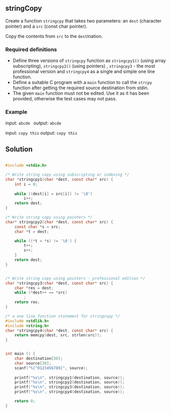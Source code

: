 ## stringCopy

Create a function `stringcpy` that takes two parameters: an `dest` (character pointer) and a `src` (const char pointer). 

Copy the contents from `src` to the `dest`ination. 

### Required definitions
- Define three versions of `stringcpy` function as `stringcpy1()` (using array subscripting), `stringcpy2()` (using pointers) ,  `stringcpy3` - the most professional version and `stringcpy4` as a single and simple one line function.  
- Define a suitable C program with a `main` function to call the `strcpy` function after getting the required source destination from stdin. 
- The given `main` function must not be edited. Use it as it has been provided, otherwise the test cases may not pass. 

### Example

input: `abcde `
output:  `abcde`

input: `copy this` 
output: `copy this`              



## Solution 

```c

#include <stdio.h> 

/* Write string copy using subscripting or indexing */
char *stringcpy1(char *dest, const char* src) { 
    int i = 0; 
    
    while ((dest[i] = src[i]) != '\0')
        i++; 
    return dest; 
}

/* Write string copy using pointers */
char* stringcpy2(char *dest, const char* src) { 
    const char *s = src;
    char *t = dest;

    while ((*t = *s) != '\0') {
        t++;
        s++;
    }
    return dest;
}


/* Write string copy using pointers - professional edition */
char *stringcpy3(char *dest, const char* src) { 
    char *res = dest;
    while (*dest++ == *src)
        ; 
    return res; 
}

/* a one line function statement for stringcopy */ 
#include <stdlib.h> 
#include <string.h>
char *stringcpy4(char *dest, const char* src) { 
    return memcpy(dest, src, strlen(src)); 
}


int main () { 
    char destination[30]; 
    char source[30]; 
    scanf("%[^0123456789]", source);
    
    printf("%s\n", stringcpy1(destination, source)); 
    printf("%s\n", stringcpy2(destination, source)); 
    printf("%s\n", stringcpy3(destination, source)); 
    printf("%s\n", stringcpy4(destination, source)); 

    return 0;
}

```
